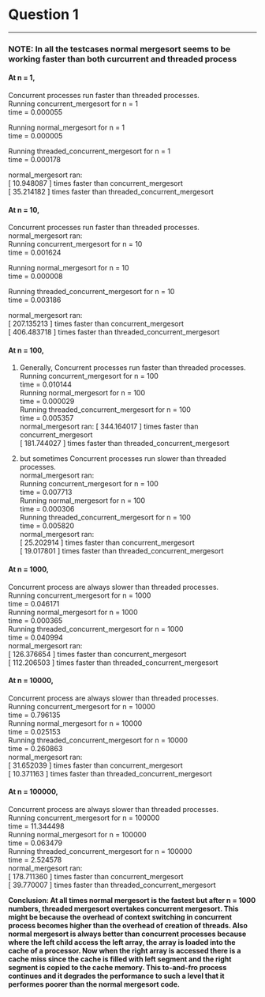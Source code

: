 # Question 1

---

### NOTE: In all the testcases normal mergesort seems to be working faster than both curcurrent and threaded process

#### At n = 1,

Concurrent processes run faster than threaded processes.  
Running concurrent_mergesort for n = 1  
time = 0.000055

Running normal_mergesort for n = 1  
time = 0.000005

Running threaded_concurrent_mergesort for n = 1  
time = 0.000178

normal_mergesort ran:  
[ 10.948087 ] times faster than concurrent_mergesort  
[ 35.214182 ] times faster than threaded_concurrent_mergesort

#### At n = 10,

Concurrent processes run faster than threaded processes.  
normal_mergesort ran:  
Running concurrent_mergesort for n = 10  
time = 0.001624

Running normal_mergesort for n = 10  
time = 0.000008

Running threaded_concurrent_mergesort for n = 10  
time = 0.003186

normal_mergesort ran:  
[ 207.135213 ] times faster than concurrent_mergesort  
[ 406.483718 ] times faster than threaded_concurrent_mergesort

#### At n = 100,

1. Generally, Concurrent processes run faster than threaded processes.  
   Running concurrent_mergesort for n = 100  
   time = 0.010144  
   Running normal_mergesort for n = 100  
   time = 0.000029  
   Running threaded_concurrent_mergesort for n = 100  
   time = 0.005357  
   normal_mergesort ran:
   [ 344.164017 ] times faster than concurrent_mergesort  
   [ 181.744027 ] times faster than threaded_concurrent_mergesort

2. but sometimes Concurrent processes run slower than threaded processes.  
   normal_mergesort ran:  
   Running concurrent_mergesort for n = 100  
   time = 0.007713  
   Running normal_mergesort for n = 100  
   time = 0.000306  
   Running threaded_concurrent_mergesort for n = 100  
   time = 0.005820  
   normal_mergesort ran:  
   [ 25.202914 ] times faster than concurrent_mergesort  
   [ 19.017801 ] times faster than threaded_concurrent_mergesort

#### At n = 1000,

Concurrent process are always slower than threaded processes.  
Running concurrent_mergesort for n = 1000  
time = 0.046171  
Running normal_mergesort for n = 1000  
time = 0.000365  
Running threaded_concurrent_mergesort for n = 1000  
time = 0.040994  
normal_mergesort ran:  
[ 126.376654 ] times faster than concurrent_mergesort  
[ 112.206503 ] times faster than threaded_concurrent_mergesort

#### At n = 10000,

Concurrent process are always slower than threaded processes.  
Running concurrent_mergesort for n = 10000  
time = 0.796135  
Running normal_mergesort for n = 10000  
time = 0.025153  
Running threaded_concurrent_mergesort for n = 10000  
time = 0.260863  
normal_mergesort ran:  
[ 31.652039 ] times faster than concurrent_mergesort  
[ 10.371163 ] times faster than threaded_concurrent_mergesort

#### At n = 100000,

Concurrent process are always slower than threaded processes.  
Running concurrent_mergesort for n = 100000  
time = 11.344498  
Running normal_mergesort for n = 100000  
time = 0.063479  
Running threaded_concurrent_mergesort for n = 100000  
time = 2.524578  
normal_mergesort ran:  
[ 178.711360 ] times faster than concurrent_mergesort  
[ 39.770007 ] times faster than threaded_concurrent_mergesort

**Conclusion: At all times normal mergesort is the fastest but after n = 1000 numbers, threaded mergesort overtakes concurrent mergesort. This might be because the overhead of context switching in concurrent process becomes higher than the overhead of creation of threads. Also normal mergesort is always better than concurrent processes because where the left child access the left array, the array is loaded into the cache of a processor. Now when the right array is accessed there is a cache miss since the cache is filled with left segment and the right segment is copied to the cache memory. This to-and-fro process continues and it degrades the performance to such a level that it performes poorer than the normal mergesort code.**

